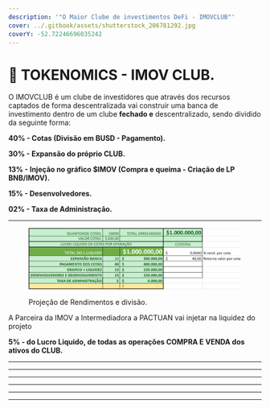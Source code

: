 ```yaml
---
description: '"O Maior Clube de investimentos DeFi - IMOVCLUB"'
cover: ../.gitbook/assets/shutterstock_206781292.jpg
coverY: -52.72246696035242
---
```


# 🎯 TOKENOMICS - IMOV CLUB.

O IMOVCLUB é um clube de investidores que através dos recursos captados de forma descentralizada vai construir uma banca de investimento dentro de um clube **fechado e** descentralizado, sendo dividido da seguinte forma:

**40% - Cotas (Divisão em BUSD - Pagamento).**

**30% - Expansão do próprio CLUB.**

**13% - Injeção no gráfico $IMOV (Compra e queima - Criação de LP BNB/IMOV).**

**15% - Desenvolvedores.**

**02% - Taxa de Administração.**

****

<figure><img src="../.gitbook/assets/image.png" alt=""><figcaption><p>Projeção de Rendimentos e divisão.</p></figcaption></figure>

A Parceira da IMOV a Intermediadora a PACTUAN vai injetar na liquidez do projeto

**5% - do Lucro Liquido, de todas as operações COMPRA E VENDA dos ativos do CLUB.**

****

****

****

****

****

****
